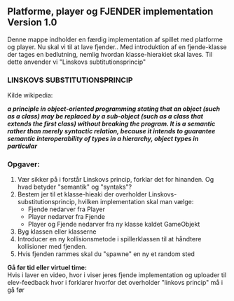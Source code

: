 ## Platforme, player og FJENDER implementation Version 1.0

Denne mappe indholder en færdig implementation af spillet med platforme og player. Nu skal vi til at lave fjender..
Med introduktion af en fjende-klasse der tages en bedlutning, nemlig hvordan klasse-hierakiet skal laves.
Til dette anvender vi "Linskovs subtitutionsprincip" 

### LINSKOVS SUBSTITUTIONSPRINCIP 

Kilde wikipedia:

***a principle in object-oriented programming stating that an object (such as a class) may be replaced by a sub-object (such as a class that extends the first class) without breaking the program. It is a semantic rather than merely syntactic relation, because it intends to guarantee semantic interoperability of types in a hierarchy, object types in particular***

### Opgaver: 
1. Vær sikker på i forstår Linskovs princip, forklar det for hinanden. Og hvad betyder "semantik" og "syntaks"?
2. Bestem jer til et klasse-hieaki der overholder Linskovs-substitutionsprincip, hvilken implementation skal man vælge:
    - Fjende nedarver fra Player
    - Player nedarver fra Fjende
    - Player og Fjende nedarver fra ny klasse kaldet GameObjekt
3. Byg klassen eller klasserne
4. Introducer en ny kollisionsmetode i spillerklassen til at håndtere kollisioner med fjenden.
5. Hvis fjenden rammes skal du "spawne" en ny et random sted

**Gå før tid eller virtuel time:**   
Hvis i laver en video, hvor i viser jeres fjende implementation og uploader til elev-feedback hvor i forklarer hvorfor det overholder "linkovs princip" må i gå før
